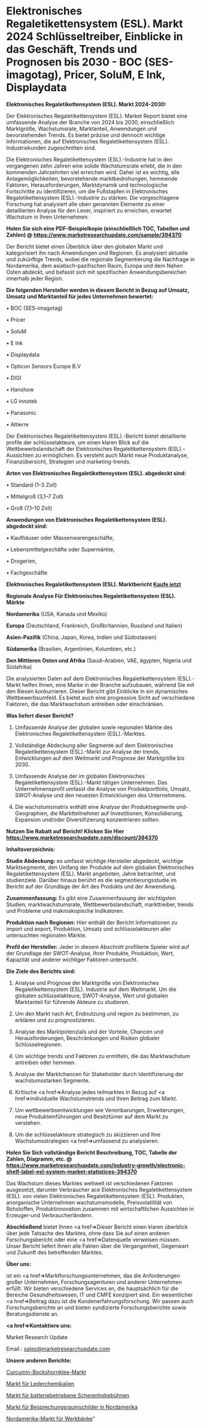 # Elektronisches Regaletikettensystem (ESL). Markt 2024 Schlüsseltreiber, Einblicke in das Geschäft, Trends und Prognosen bis 2030 - BOC (SES-imagotag), Pricer, SoluM, E Ink, Displaydata

<strong>Elektronisches Regaletikettensystem (ESL). Markt 2024-2030:</strong>

Der Elektronisches Regaletikettensystem (ESL). Market Report bietet eine umfassende Analyse der Branche von 2024 bis 2030, einschließlich Marktgröße, Wachstumsrate, Marktanteil, Anwendungen und bevorstehenden Trends. Es bietet präzise und dennoch wichtige Informationen, die auf Elektronisches Regaletikettensystem (ESL). Industriekunden zugeschnitten sind.

Die Elektronisches Regaletikettensystem (ESL).-Industrie hat in den vergangenen zehn Jahren eine solide Wachstumsrate erlebt, die in den kommenden Jahrzehnten viel erreichen wird. Daher ist es wichtig, alle Anlagemöglichkeiten, bevorstehende marktbedrohungen, hemmende Faktoren, Herausforderungen, Marktdynamik und technologische Fortschritte zu identifizieren, um die Fußstapfen in Elektronisches Regaletikettensystem (ESL).-Industrie zu stärken. Die vorgeschlagene Forschung hat analysiert alle oben genannten Elemente zu einer detaillierten Analyse für den Leser, inspiriert zu erreichen, erwartet Wachstum in Ihren Unternehmen.

<strong>Holen Sie sich eine PDF-Beispielkopie (einschließlich TOC, Tabellen und Zahlen) @
</strong><strong><a href=https://www.marketresearchupdate.com/sample/394370><strong>https://www.marketresearchupdate.com/sample/394370</u></font></a></strong></strong>

Der Bericht bietet einen Überblick über den globalen Markt und kategorisiert ihn nach Anwendungen und Regionen. Es analysiert aktuelle und zukünftige Trends, wobei die regionale Segmentierung die Nachfrage in Nordamerika, dem asiatisch-pazifischen Raum, Europa und dem Nahen Osten abdeckt, und befasst sich mit spezifischen Anwendungsbereichen innerhalb jeder Region.

<strong>Die folgenden Hersteller werden in diesem Bericht in Bezug auf Umsatz, Umsatz und Marktanteil für jedes Unternehmen bewertet:</strong>

• BOC (SES-imagotag)

• Pricer

• SoluM

• E Ink

• Displaydata

• Opticon Sensors Europe B.V

• DIGI

• Hanshow

• LG innotek

• Panasonic

• Altierre

Der Elektronisches Regaletikettensystem (ESL).-Bericht bietet detaillierte profile der schlüsselakteure, um einen klaren Blick auf die Wettbewerbslandschaft der Elektronisches Regaletikettensystem (ESL).-Aussichten zu ermöglichen. Es versteht auch Markt neue Produktanalyse, Finanzübersicht, Strategien und marketing-trends.

<strong>Arten von Elektronisches Regaletikettensystem (ESL). abgedeckt sind:</strong>

• Standard (1–3 Zoll)

• Mittelgroß (3,1–7 Zoll)

• Groß (7,1–10 Zoll)

<strong>Anwendungen von Elektronisches Regaletikettensystem (ESL). abgedeckt sind:</strong>

• Kaufhäuser oder Massenwarengeschäfte,

• Lebensmittelgeschäfte oder Supermärkte,

• Drogerien,

• Fachgeschäfte

<strong>Elektronisches Regaletikettensystem (ESL). Marktbericht <a href=https://www.marketresearchupdate.com/buynow/394370>Kaufe jetzt</a></strong>

<strong>Regionale Analyse Für Elektronisches Regaletikettensystem (ESL). Märkte</strong>

<strong>Nordamerika</strong> (USA, Kanada und Mexiko)

<strong>Europa</strong> (Deutschland, Frankreich, Großbritannien, Russland und Italien)

<strong>Asien-Pazifik</strong> (China, Japan, Korea, Indien und Südostasien)

<strong>Südamerika</strong> (Brasilien, Argentinien, Kolumbien, etc.)

<strong>Den Mittleren</strong> <strong>Osten und Afrika</strong> (Saudi-Arabien, VAE, ägypten, Nigeria und Südafrika)

Die analysierten Daten auf dem Elektronisches Regaletikettensystem (ESL).-Markt helfen Ihnen, eine Marke in der Branche aufzubauen, während Sie mit den Riesen konkurrieren. Dieser Bericht gibt Einblicke in ein dynamisches Wettbewerbsumfeld. Es bietet auch eine progressive Sicht auf verschiedene Faktoren, die das Marktwachstum antreiben oder einschränken.

<strong>Was liefert dieser Bericht?</strong>

1. Umfassende Analyse der globalen sowie regionalen Märkte des Elektronisches Regaletikettensystem (ESL).-Marktes.

2. Vollständige Abdeckung aller Segmente auf dem Elektronisches Regaletikettensystem (ESL).-Markt zur Analyse der trends, Entwicklungen auf dem Weltmarkt und Prognose der Marktgröße bis 2030.

3. Umfassende Analyse der im globalen Elektronisches Regaletikettensystem (ESL).-Markt tätigen Unternehmen. Das Unternehmensprofil umfasst die Analyse von Produktportfolio, Umsatz, SWOT-Analyse und den neuesten Entwicklungen des Unternehmens.

4. Die wachstumsmatrix enthält eine Analyse der Produktsegmente und-Geographien, die Marktteilnehmer auf Investitionen, Konsolidierung, Expansion und/oder Diversifizierung konzentrieren sollten.

<strong>Nutzen Sie Rabatt auf Bericht! Klicken Sie Hier
</strong><strong><a href=https://www.marketresearchupdate.com/discount/394370>https://www.marketresearchupdate.com/discount/394370</b></u></font></strong></a>

<strong>Inhaltsverzeichnis:</strong>

<strong>Studie Abdeckung:</strong> es umfasst wichtige Hersteller abgedeckt, wichtige Marktsegmente, den Umfang der Produkte auf dem globalen Elektronisches Regaletikettensystem (ESL). Markt angeboten, Jahre betrachtet, und studienziele. Darüber hinaus berührt es die segmentierungsstudie im Bericht auf der Grundlage der Art des Produkts und der Anwendung.

<strong>Zusammenfassung:</strong> Es gibt eine Zusammenfassung der wichtigsten Studien, marktwachstumsrate, Wettbewerbslandschaft, markttreiber, trends und Probleme und makroskopische Indikatoren.

<strong>Produktion nach Regionen:</strong> Hier enthält der Bericht Informationen zu import und export, Produktion, Umsatz und schlüsselakteuren aller untersuchten regionalen Märkte.

<strong>Profil der Hersteller:</strong> Jeder in diesem Abschnitt profilierte Spieler wird auf der Grundlage der SWOT-Analyse, Ihrer Produkte, Produktion, Wert, Kapazität und anderer wichtiger Faktoren untersucht.

<strong>Die Ziele des Berichts sind:</strong>

1) Analyse und Prognose der Marktgröße von Elektronisches Regaletikettensystem (ESL). Industrie auf dem Weltmarkt.
Um die globalen schlüsselakteure, SWOT-Analyse, Wert und globalen Marktanteil für führende Akteure zu studieren.

2) Um den Markt nach Art, Endnutzung und region zu bestimmen, zu erklären und zu prognostizieren.

3) Analyse des Marktpotenzials und der Vorteile, Chancen und Herausforderungen, Beschränkungen und Risiken globaler Schlüsselregionen.

4) Um wichtige trends und Faktoren zu ermitteln, die das Marktwachstum antreiben oder hemmen.

5) Analyse der Marktchancen für Stakeholder durch Identifizierung der wachstumsstarken Segmente.

6) Kritische <a href=>Analyse</a> jedes teilmarktes in Bezug auf <a href=>individuelle</a> Wachstumstrends und Ihren Beitrag zum Markt.

7) Um wettbewerbsentwicklungen wie Vereinbarungen, Erweiterungen, neue Produkteinführungen und Besitztümer auf dem Markt zu verstehen.

8) Um die schlüsselakteure strategisch zu skizzieren und Ihre Wachstumsstrategien <a href=>umfassend</a> zu analysieren.

<strong>Holen Sie Sich vollständige Bericht Beschreibung, TOC, Tabelle der Zahlen, Diagramm, etc. @ </strong><strong><a href=https://www.marketresearchupdate.com/industry-growth/electronic-shelf-label-esl-system-market-statistices-394370>https://www.marketresearchupdate.com/industry-growth/electronic-shelf-label-esl-system-market-statistices-394370</a></font></strong>

Das Wachstum dieses Marktes weltweit ist verschiedenen Faktoren ausgesetzt, darunter Verbraucher ace Elektronisches Regaletikettensystem (ESL). von vielen Elektronisches Regaletikettensystem (ESL). Produkten, anorganische Unternehmen wachstumsmodelle, Preisvolatilität von Rohstoffen, Produktinnovation zusammen mit wirtschaftlichen Aussichten in Erzeuger-und Verbraucherländern.

<strong>Abschließend</strong> bietet Ihnen <a href=>Dieser</a> Bericht einen klaren überblick über jede Tatsache des Marktes, ohne dass Sie auf einen anderen Forschungsbericht oder eine <a href=>Datenquelle</a> verweisen müssen. Unser Bericht liefert Ihnen alle Fakten über die Vergangenheit, Gegenwart und Zukunft des betreffenden Marktes.

<strong>Über uns:</strong>

 ist ein <a href=>Marktfors</a>chungsunternehmen, das die Anforderungen großer Unternehmen, Forschungsagenturen und anderer Unternehmen erfüllt. Wir bieten verschiedene Services an, die hauptsächlich für die Bereiche Gesundheitswesen, IT und CMFE konzipiert sind. Ein wesentlicher <a href=>Beitrag</a> dazu ist die Kundenerfahrungsforschung. Wir passen auch Forschungsberichte an und bieten syndizierte Forschungsberichte sowie Beratungsdienste an.

<strong><a href=>Kontaktiere uns:</a></strong>

Market Research Update

Email : sales@marketresearchupdate.com

<strong>Unsere anderen Berichte:</strong>

<a href=https://www.linkedin.com/pulse/curcumin-fenugreek-market-2023-trends-new-research-report>Curcumin-Bockshornklee-Markt</a>

<a href=https://www.linkedin.com/pulse/leather-chemicals-market-analysis-segment>Markt für Lederchemikalien</a>

<a href=https://www.linkedin.com/pulse/battery-powered-scissor-lifts-market-outlooks>Markt für batteriebetriebene Scherenhebebühnen</a>

<a href=https://www.linkedin.com/pulse/north-america-meeting-room-signs-market-2023>Markt für Besprechungsraumschilder in Nordamerika</a>

<a href=https://www.linkedin.com/pulse/north-america-work-benches-market-2023-brief>Nordamerika-Markt für Werkbänke</a>"
